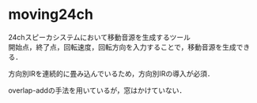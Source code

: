# moving24ch

24chスピーカシステムにおいて移動音源を生成するツール  
開始点，終了点，回転速度，回転方向を入力することで，移動音源を生成できる．  

方向別IRを連続的に畳み込んでいるため，方向別IRの導入が必須．  

overlap-addの手法を用いているが，窓はかけていない．

